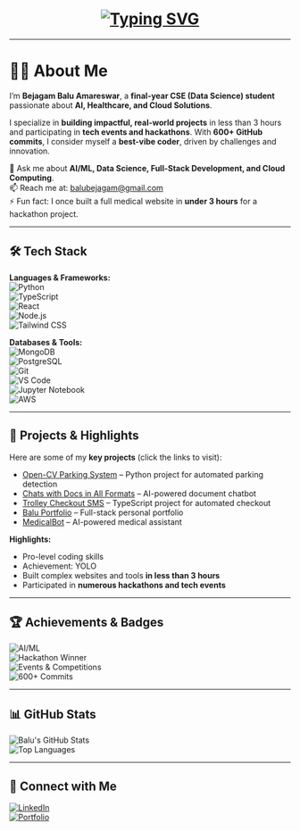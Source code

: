 <!-- Typing SVG Intro -->
<h1 align="center">
  <a href="https://balu-bejagam.vercel.app">
    <img src="https://readme-typing-svg.demolab.com?font=Fira+Code&size=28&duration=3000&pause=500&color=FF6F61&center=true&vCenter=true&width=650&height=70&lines=Hi,+I'm+Balu+Amareswar;Data+Scientist+%26+Full-Stack+Developer;AI+%7C+Healthcare+%7C+Cloud" alt="Typing SVG"/>
  </a>
</h1>

---

# 👨‍⚕️ About Me

I’m **Bejagam Balu Amareswar**, a **final-year CSE (Data Science) student** passionate about **AI, Healthcare, and Cloud Solutions**.  

I specialize in **building impactful, real-world projects** in less than 3 hours and participating in **tech events and hackathons**. With **600+ GitHub commits**, I consider myself a **best-vibe coder**, driven by challenges and innovation.  

💬 Ask me about **AI/ML, Data Science, Full-Stack Development, and Cloud Computing**.  
📫 Reach me at: [balubejagam@gmail.com](mailto:balubejagam@gmail.com)  
⚡ Fun fact: I once built a full medical website in **under 3 hours** for a hackathon project.

---

## 🛠️ Tech Stack

**Languages & Frameworks:**  
![Python](https://img.shields.io/badge/Python-FF6F61?style=for-the-badge&logo=python&logoColor=white)  
![TypeScript](https://img.shields.io/badge/TypeScript-3178C6?style=for-the-badge&logo=typescript&logoColor=white)  
![React](https://img.shields.io/badge/React-61DAFB?style=for-the-badge&logo=react&logoColor=black)  
![Node.js](https://img.shields.io/badge/Node.js-339933?style=for-the-badge&logo=node.js&logoColor=white)  
![Tailwind CSS](https://img.shields.io/badge/Tailwind_CSS-06B6D4?style=for-the-badge&logo=tailwind-css&logoColor=white)  

**Databases & Tools:**  
![MongoDB](https://img.shields.io/badge/MongoDB-47A248?style=for-the-badge&logo=mongodb&logoColor=white)  
![PostgreSQL](https://img.shields.io/badge/PostgreSQL-336791?style=for-the-badge&logo=postgresql&logoColor=white)  
![Git](https://img.shields.io/badge/Git-F05032?style=for-the-badge&logo=git&logoColor=white)  
![VS Code](https://img.shields.io/badge/VS_Code-007ACC?style=for-the-badge&logo=visual-studio-code&logoColor=white)  
![Jupyter Notebook](https://img.shields.io/badge/Jupyter-F37626?style=for-the-badge&logo=jupyter&logoColor=white)  
![AWS](https://img.shields.io/badge/AWS-232F3E?style=for-the-badge&logo=amazon-aws&logoColor=white)  

---

## 🚀 Projects & Highlights

Here are some of my **key projects** (click the links to visit):

- [Open-CV Parking System](https://github.com/balubejagam-bb/open-cv-parking) – Python project for automated parking detection  
- [Chats with Docs in All Formats](https://github.com/balubejagam-bb/chats-with-docs-in-all-formats) – AI-powered document chatbot  
- [Trolley Checkout SMS](https://github.com/balubejagam-bb/trolley-checkout-sms) – TypeScript project for automated checkout  
- [Balu Portfolio](https://github.com/balubejagam-bb/balubejagam-portfolio) – Full-stack personal portfolio  
- [MedicalBot](https://github.com/balubejagam-bb/medicalbot) – AI-powered medical assistant  

**Highlights:**  
- Pro-level coding skills  
- Achievement: YOLO  
- Built complex websites and tools **in less than 3 hours**  
- Participated in **numerous hackathons and tech events**

---

## 🏆 Achievements & Badges

![AI/ML](https://img.shields.io/badge/AI/ML-FF6F61?style=for-the-badge&logo=brain&logoColor=white)  
![Hackathon Winner](https://img.shields.io/badge/1st%20Prize-Hackathon-00C853?style=for-the-badge&logo=award&logoColor=white)  
![Events & Competitions](https://img.shields.io/badge/Events-Participation-06B6D4?style=for-the-badge)  
![600+ Commits](https://img.shields.io/badge/GitHub-600%2B_Commits-FF6F61?style=for-the-badge&logo=github&logoColor=white)  

---

## 📊 GitHub Stats

![Balu's GitHub Stats](https://github-readme-stats.vercel.app/api?username=balubejagam-bb&show_icons=true&hide_title=false&count_private=true&theme=radical)  
![Top Languages](https://github-readme-stats.vercel.app/api/top-langs/?username=balubejagam-bb&layout=compact&theme=radical)  

---

## 🔗 Connect with Me

[![LinkedIn](https://img.shields.io/badge/LinkedIn-0077B5?style=for-the-badge&logo=linkedin&logoColor=white)](https://www.linkedin.com/in/balu-amareswar-bejagam-b31040312)  
[![Portfolio](https://img.shields.io/badge/Portfolio-FF6F61?style=for-the-badge&logo=vercel&logoColor=white)](https://balu-bejagam.vercel.app)
